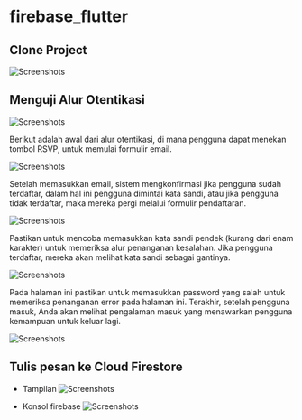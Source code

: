 # firebase_flutter

## Clone Project

![Screenshots](images/fb1.PNG)

## Menguji Alur Otentikasi

![Screenshots](images/fb2.PNG)

Berikut adalah awal dari alur otentikasi, di mana pengguna dapat menekan tombol RSVP, untuk memulai formulir email.

![Screenshots](images/fb3.PNG)

Setelah memasukkan email, sistem mengkonfirmasi jika pengguna sudah terdaftar, dalam hal ini pengguna dimintai kata sandi, atau jika pengguna tidak terdaftar, maka mereka pergi melalui formulir pendaftaran.

![Screenshots](images/fb4.PNG)

Pastikan untuk mencoba memasukkan kata sandi pendek (kurang dari enam karakter) untuk memeriksa alur penanganan kesalahan. Jika pengguna terdaftar, mereka akan melihat kata sandi sebagai gantinya.

![Screenshots](images/fb5.PNG)

Pada halaman ini pastikan untuk memasukkan password yang salah untuk memeriksa penanganan error pada halaman ini. Terakhir, setelah pengguna masuk, Anda akan melihat pengalaman masuk yang menawarkan pengguna kemampuan untuk keluar lagi.

![Screenshots](images/fb6.PNG)

## Tulis pesan ke Cloud Firestore

- Tampilan
![Screenshots](images/fb7.PNG)

- Konsol firebase
![Screenshots](images/fb8.PNG)

